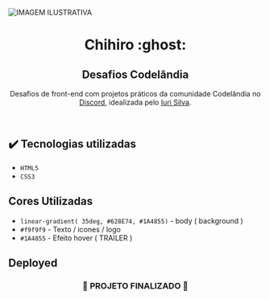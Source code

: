 ![ IMAGEM ILUSTRATIVA ](https://user-images.githubusercontent.com/79709843/188175471-33e54a23-9dbd-4740-b9dc-9e4273d85bb6.png)

<h1 align="center">
  Chihiro :ghost:
</h1>

<h2 align="center">Desafios Codelândia</h2>

<p align="center">Desafios de front-end com projetos práticos da comunidade Codelândia no <a href="https://discord.gg/wNCWTVuxyz" target="_blank">Discord</a>, idealizada pelo <a href="https://www.iuricode.com/" target="_blank">Iuri Silva</a>.</p>
</br>

## ✔️ Tecnologias utilizadas
- ``HTML5``
- ``CSS3``

## Cores Utilizadas
- ``linear-gradient( 35deg, #628E74, #1A4855)`` - body ( background )
- ``#f9f9f9`` - Texto / icones / logo
- ``#1A4855`` - Efeito hover ( TRAILER )

## Deployed


 

<h3 align="center">
  
  :construction: PROJETO FINALIZADO :construction:
  
</h3>
